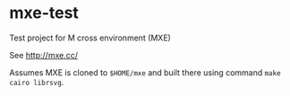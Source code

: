 # mxe-test
Test project for M cross environment (MXE)

See http://mxe.cc/

Assumes MXE is cloned to `$HOME/mxe` and built there using command `make cairo librsvg`.
